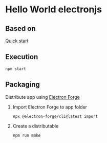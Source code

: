 # Hello World electronjs

## Based on

[Quick start](https://www.electronjs.org/docs/tutorial/quick-start)

## Execution

```
npm start
```

## Packaging

Distribute app using [Electron Forge](https://www.electronforge.io/)

1. Import Electron Forge to app folder
    ```
    npx @electron-forge/cli@latest import
    ```
1. Create a distributable
    ```
    npm run make
    ```
